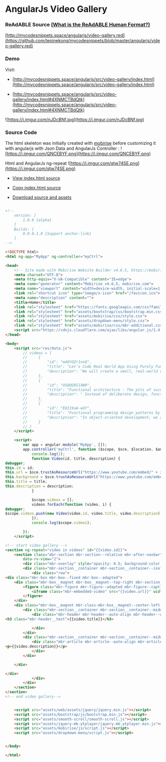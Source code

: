 
# AngularJs Video Gallery


### ReAdABLE Source [(What is the ReAdABLE Human Format?)](http://readablehumanformat.com)

[http://mycodesnippets.space/angularjs/video-gallery.red](https://github.com/lepinekong/mycodesnippets/blob/master/angularjs/video-gallery.red)


### Demo

Visit: 
- [http://mycodesnippets.space/angularjs/src/video-gallery/index.html](http://mycodesnippets.space/angularjs/src/video-gallery/index.html)
                        
- [http://mycodesnippets.space/angularjs/src/video-gallery/index.html#4XNMCTBdQtk](http://mycodesnippets.space/angularjs/src/video-gallery/index.html#4XNMCTBdQtk)
                        
![https://i.imgur.com/nJDcBNf.jpg](https://i.imgur.com/nJDcBNf.jpg)
                    

### Source Code

The html skeleton was initially created with [mobirise](https://mobirise.com/) 
before customizing it with angularjs 
with Json Data and AngularJs Controller : 
![https://i.imgur.com/QNCEBYF.png](https://i.imgur.com/QNCEBYF.png)
                    
Html and AngularJs ng-repeat
![https://i.imgur.com/qtw74SE.png](https://i.imgur.com/qtw74SE.png)
                    
- [View index.html source](https://github.com/lepinekong/mycodesnippets/blob/master/angularjs/src/video-gallery/index.html)
                        
- [Copy index.html source](https://raw.githubusercontent.com/lepinekong/mycodesnippets/master/angularjs/src/video-gallery/index.html)
                        
- [Download source and assets](https://github.com/lepinekong/mycodesnippets/blob/master/angularjs/src/video-gallery.zip)
                        


```html

<!--
    version: [
        1.0.0 {alpha}
    ]
    Builds: [
        0.0.0.1.8 {Support anchor-link}
    ]
-->

<!DOCTYPE html>
<html ng-app="MyApp" ng-controller="myCtrl">

<head>
    <!-- Site made with Mobirise Website Builder v4.6.5, https://mobirise.com -->
    <meta charset="UTF-8">
    <meta http-equiv="X-UA-Compatible" content="IE=edge">
    <meta name="generator" content="Mobirise v4.6.5, mobirise.com">
    <meta name="viewport" content="width=device-width, initial-scale=1, minimum-scale=1">
    <link rel="shortcut icon" type="image/x-icon" href="/favicon.ico">
    <meta name="description" content="">
    <title>Home</title>
    <link rel="stylesheet" href="https://fonts.googleapis.com/css?family=Roboto:700,400&subset=cyrillic,latin,greek,vietnamese">
    <link rel="stylesheet" href="assets/bootstrap/css/bootstrap.min.css">
    <link rel="stylesheet" href="assets/mobirise/css/style.css">
    <link rel="stylesheet" href="assets/dropdown-menu/style.css">
    <link rel="stylesheet" href="assets/mobirise/css/mbr-additional.css" type="text/css">
    <script src="https://cdnjs.cloudflare.com/ajax/libs/angular.js/1.4.3/angular.min.js"></script>
</head>

<body>
    <script src="res/data.js">
        // videos = [
        //     {
        //         "id": "m40YOZr1nxQ",
        //         "title": "Let’s Code Real World App Using Purely Functional Techniques",
        //         "description": "We will create a small, real-world data transformation program that demonstrates how functional techniques address issues such as control flow, type construction, data validation, etc. Through demonstrate-by-example, we'll explore the railway pattern, monadic chaining, disjunctions, applicatives, and currying."
        //     },            
        //     {
        //         "id": "US8QG9I1XW0",
        //         "title": "Functional architecture - The pits of success - Mark Seemann",
        //         "description": " Instead of deliberate design, functional programming forms pits of success where you naturally fall into the same ‘best practices’ that you have to deliberately work for in object-oriented programming. In this session, you’ll learn about a handful of such ‘best practices’, and how functional programming automatically lead you there, without your explicit effort."
        //     },
        //     {
        //         "id": "E8I19uA-wGY",
        //         "title": "Functional programming design patterns by Scott Wlaschin",
        //         "description": "In object-oriented development, we are all familiar with design patterns such as the Strategy pattern and Decorator pattern, and design principles such as SOLID. The functional programming community has design patterns and principles as well."
        //     }            
        // ]
    </script>

    <script>
        var app = angular.module('MyApp', []);
        app.controller('myCtrl', function ($scope, $sce, $location, $anchorScroll) {
            console.log(1);
            function Video(id, title, description) {
debugger;
this.id = id;
this.url = $sce.trustAsResourceUrl("https://www.youtube.com/embed/" + id + "?rel=0&amp;amp;showinfo=0&amp;autoplay=0&amp;loop=0");
this.background = $sce.trustAsResourceUrl("https://www.youtube.com/embed/" + id + "?rel=0&amp;amp;showinfo=0&amp;autoplay=0&amp;loop=0");
this.title = title;
this.description = description;
            }

            $scope.videos = [];
            videos.forEach(function (video, i) {
debugger;
$scope.videos.push(new Video(video.id, video.title, video.description));
            });
            console.log($scope.videos);

        });
    </script>

<!-- start video gallery -->
<section ng-repeat="video in videos" id="{{video.id}}">
    <section class="mbr-section mbr-section--relative mbr-after-navbar" id="msg-box5-1" data-bg-video="{{video.background}}"
        data-rv-view="2">
        <div class="mbr-overlay" style="opacity: 0.5; background-color: rgb(34, 34, 34);"></div>
        <div class="mbr-section__container mbr-section__container--isolated container" style="padding-top: 93px; padding-bottom: 93px;">
            <div class="row">
<div class="mbr-box mbr-box--fixed mbr-box--adapted">
    <div class="mbr-box__magnet mbr-box__magnet--top-right mbr-section__left col-sm-6 image-size" style="width: 50%;">
        <figure class="mbr-figure mbr-figure--adapted mbr-figure--caption-inside-bottom mbr-figure--full-width">
            <iframe class="mbr-embedded-video" src="{{video.url}}" width="1280" height="720" frameborder="0" allowfullscreen></iframe>
        </figure>
    </div>
    <div class="mbr-box__magnet mbr-class-mbr-box__magnet--center-left col-sm-6 content-size mbr-section__right">
        <div class="mbr-section__container mbr-section__container--middle">
            <div class="mbr-header mbr-header--auto-align mbr-header--wysiwyg">
<h3 class="mbr-header__text">{{video.title}}</h3>

            </div>
        </div>
        <div class="mbr-section__container mbr-section__container--middle">
            <div class="mbr-article mbr-article--auto-align mbr-article--wysiwyg">
<p>{{video.description}}</p>
            </div>
        </div>

    </div>

</div>
            </div>
        </div>
    </section>
</section>
<!-- end video gallery-->


    <script src="assets/web/assets/jquery/jquery.min.js"></script>
    <script src="assets/bootstrap/js/bootstrap.min.js"></script>
    <script src="assets/smooth-scroll/smooth-scroll.js"></script>
    <script src="assets/jquery-mb-ytplayer/jquery.mb.ytplayer.min.js"></script>
    <script src="assets/mobirise/js/script.js"></script>
    <script src="assets/dropdown-menu/script.js"></script>


</body>

</html>            
        
```


